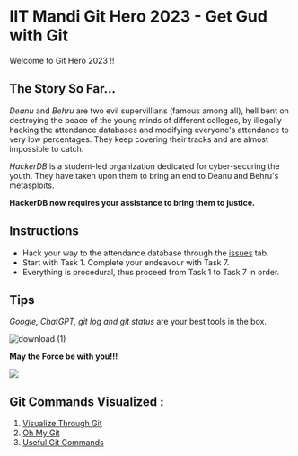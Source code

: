 # IIT Mandi Git Hero 2023 - Get Gud with Git 

Welcome to Git Hero 2023 !! 

## The Story So Far...

*Deanu* and *Behru* are two evil supervillians (famous among all), hell bent on destroying the peace of the young minds of different colleges, by illegally hacking the attendance databases and modifying everyone's attendance to very low percentages. They keep covering their tracks and are almost impossible to catch. 

*HackerDB* is a student-led organization dedicated for cyber-securing the youth. They have taken upon them to bring an end to Deanu and Behru's metasploits.

**HackerDB now requires your assistance to bring them to justice.**

## Instructions

- Hack your way to the attendance database through the [issues](https://github.com/KamandPrompt/GitHero_2023/issues) tab. 
- Start with Task 1. Complete your endeavour with Task 7.
- Everything is procedural, thus proceed from Task 1 to Task 7 in order. 

## Tips
*Google, ChatGPT, git log and git status* are your best tools in the box.

![download (1)](https://user-images.githubusercontent.com/96137168/227590735-7a396135-f910-4ac5-8002-e70f2df94bae.jpeg)


**May the Force be with you!!!**

![](https://user-images.githubusercontent.com/96137168/226101488-1c572555-6ac6-44cf-a214-f57f53895840.gif)

## Git Commands Visualized :
1. [Visualize Through Git ](https://learngitbranching.js.org)
2. [Oh My Git](https://ohmygit.org)
3. [Useful Git Commands](https://dev.to/lydiahallie/cs-visualized-useful-git-commands-37p1)
